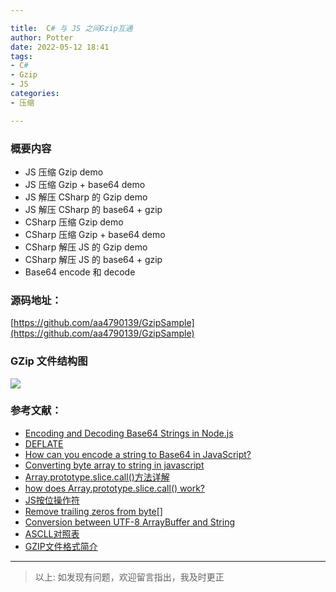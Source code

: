 ```yaml
---

title:  C# 与 JS 之间Gzip互通
author: Potter
date: 2022-05-12 18:41
tags: 
- C#
- Gzip
- JS
categories: 
- 压缩

---
```


### 概要内容
- JS 压缩 Gzip demo
- JS 压缩 Gzip + base64 demo
- JS 解压 CSharp 的 Gzip demo
- JS 解压 CSharp 的 base64 + gzip
- CSharp 压缩 Gzip demo
- CSharp 压缩 Gzip + base64 demo
- CSharp 解压 JS 的 Gzip demo
- CSharp 解压 JS 的 base64 + gzip
- Base64 encode 和 decode 

### 源码地址：
[https://github.com/aa4790139/GzipSample](https://github.com/aa4790139/GzipSample)


<!--more-->

### GZip 文件结构图
![](https://cdn.jsdelivr.net/gh/aa4790139/BlogPicBed@master//img/20210115204550.jpg)

<!--more-->

### 参考文献：
- [Encoding and Decoding Base64 Strings in Node.js](https://stackabuse.com/encoding-and-decoding-base64-strings-in-node-js/)
- [DEFLATE](https://zh.wikipedia.org/wiki/DEFLATE)
- [How can you encode a string to Base64 in JavaScript?](https://stackoverflow.com/questions/246801/how-can-you-encode-a-string-to-base64-in-javascript)
- [Converting byte array to string in javascript](https://stackoverflow.com/questions/3195865/converting-byte-array-to-string-in-javascript)
- [Array.prototype.slice.call()方法详解](https://www.jianshu.com/p/c5df0156b229)
- [how does Array.prototype.slice.call() work?
](https://stackoverflow.com/questions/7056925/how-does-array-prototype-slice-call-work)
- [JS按位操作符](https://developer.mozilla.org/zh-CN/docs/Web/JavaScript/Reference/Operators/Bitwise_Operators)
- [Remove trailing zeros from byte[]](https://www.iditect.com/how-to/58717282.html)
- [Conversion between UTF-8 ArrayBuffer and String](https://stackoverflow.com/questions/17191945/conversion-between-utf-8-arraybuffer-and-string)
- [ASCLL对照表](https://tool.oschina.net/commons?type=4)
- [GZIP文件格式简介](https://blog.csdn.net/yc0188/article/details/4155168)


---

> 以上: 如发现有问题，欢迎留言指出，我及时更正